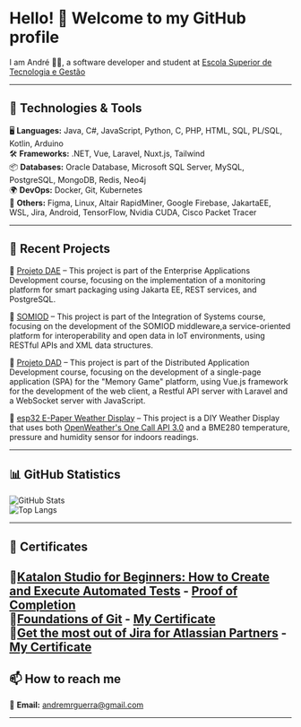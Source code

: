 # Hello! 👋 Welcome to my GitHub profile

I am André 👨‍💻, a software developer and student at [Escola Superior de Tecnologia e Gestão](https://www.ipleiria.pt/estg/) 

---

## 🔧 Technologies & Tools
🖥️ **Languages:** Java, C#, JavaScript, Python, C, PHP, HTML, SQL, PL/SQL, Kotlin, Arduino  
🛠️ **Frameworks:** .NET, Vue, Laravel, Nuxt.js, Tailwind  
📦 **Databases:** Oracle Database, Microsoft SQL Server, MySQL, PostgreSQL, MongoDB, Redis, Neo4j  
🌍 **DevOps:** Docker, Git, Kubernetes  
🎨 **Others:** Figma, Linux, Altair RapidMiner, Google Firebase, JakartaEE, WSL, Jira, Android, TensorFlow, Nvidia CUDA, Cisco Packet Tracer

---

## 📌 Recent Projects  
🔹 [Projeto DAE](https://github.com/AndreGuerra20/ProjetoDAE) – This project is part of the Enterprise Applications Development course, focusing on the implementation of a monitoring platform for smart packaging using Jakarta EE, REST services, and PostgreSQL.  

🔹 [SOMIOD](https://github.com/ddinis-pt/IS) – This project is part of the Integration of Systems course, focusing on the development of the SOMIOD middleware,a service-oriented platform for interoperability and open data in IoT environments, using RESTful APIs and XML data structures. 

🔹 [Projeto DAD](https://github.com/ddinis-pt/DAD) – This project is part of the Distributed Application Development course, focusing on the development of a single-page application (SPA) for the "Memory Game" platform, using Vue.js framework for the development of the web client, a Restful API server with Laravel and a WebSocket server with JavaScript.  

🔹 [esp32 E-Paper Weather Display](https://github.com/AndreGuerra20/esp32-e-paper-wpd) – This project is a DIY Weather Display that uses both [OpenWeather's One Call API 3.0](https://openweathermap.org/api) and a BME280 temperature, pressure and humidity sensor for indoors readings.  

---

## 📊 GitHub Statistics
![GitHub Stats](https://github-readme-stats.vercel.app/api?username=AndreGuerra20&show_icons=true&theme=radical)  
![Top Langs](https://github-readme-stats.vercel.app/api/top-langs/?username=AndreGuerra20&layout=compact&theme=radical)  

---

## 📜 Certificates
🔹[Katalon Studio for Beginners: How to Create and Execute Automated Tests](https://academy.katalon.com/courses/create-execute-automated-tests/) - [Proof of Completion](https://github.com/AndreGuerra20/AndreGuerra20/blob/main/Certificates/KatalonStudioCertificate.png)  
🔹[Foundations of Git](https://learn.gitkraken.com/courses/git-foundations) - [My Certificate](https://github.com/AndreGuerra20/AndreGuerra20/blob/main/Certificates/GitKrakenCertificate.pdf)  
🔹[Get the most out of Jira for Atlassian Partners](https://university.atlassian.com/student/path/815443-get-the-most-out-of-jira-for-atlassian-partners?enrollment_id=345343242) - [My Certificate](https://github.com/AndreGuerra20/AndreGuerra20/blob/main/Certificates/GetTheMostOutOfJiraCertificate.png)  
---

## 📫 How to reach me  
📩 **Email:** [andremrguerra@gmail.com](mailto:andremrguerra@gmail.com) 
<!--
💼 **LinkedIn:** 
🌍 **Portfolio:** -->

--- 
